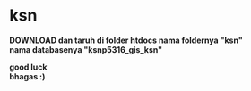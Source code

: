 # ksn

<b>DOWNLOAD dan taruh di folder htdocs nama foldernya "ksn"</b></br>
<b>nama databasenya "ksnp5316_gis_ksn"</b></br>

<b>good luck</b></br>
<b>bhagas :)</b></br>
